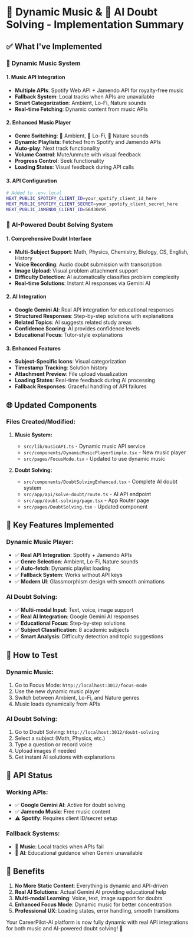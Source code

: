 # 🎵 Dynamic Music & 🤖 AI Doubt Solving - Implementation Summary

## ✅ **What I've Implemented**

### 🎵 **Dynamic Music System**

#### **1. Music API Integration**

- **Multiple APIs**: Spotify Web API + Jamendo API for royalty-free music
- **Fallback System**: Local tracks when APIs are unavailable
- **Smart Categorization**: Ambient, Lo-Fi, Nature sounds
- **Real-time Fetching**: Dynamic content from music APIs

#### **2. Enhanced Music Player**

- **Genre Switching**: 🌌 Ambient, 🎵 Lo-Fi, 🌿 Nature sounds
- **Dynamic Playlists**: Fetched from Spotify and Jamendo APIs
- **Auto-play**: Next track functionality
- **Volume Control**: Mute/unmute with visual feedback
- **Progress Control**: Seek functionality
- **Loading States**: Visual feedback during API calls

#### **3. API Configuration**

```bash
# Added to .env.local
NEXT_PUBLIC_SPOTIFY_CLIENT_ID=your_spotify_client_id_here
NEXT_PUBLIC_SPOTIFY_CLIENT_SECRET=your_spotify_client_secret_here
NEXT_PUBLIC_JAMENDO_CLIENT_ID=56d30c95
```

### 🤖 **AI-Powered Doubt Solving System**

#### **1. Comprehensive Doubt Interface**

- **Multi-Subject Support**: Math, Physics, Chemistry, Biology, CS, English, History
- **Voice Recording**: Audio doubt submission with transcription
- **Image Upload**: Visual problem attachment support
- **Difficulty Detection**: AI automatically classifies problem complexity
- **Real-time Solutions**: Instant AI responses via Gemini AI

#### **2. AI Integration**

- **Google Gemini AI**: Real API integration for educational responses
- **Structured Responses**: Step-by-step solutions with explanations
- **Related Topics**: AI suggests related study areas
- **Confidence Scoring**: AI provides confidence levels
- **Educational Focus**: Tutor-style explanations

#### **3. Enhanced Features**

- **Subject-Specific Icons**: Visual categorization
- **Timestamp Tracking**: Solution history
- **Attachment Preview**: File upload visualization
- **Loading States**: Real-time feedback during AI processing
- **Fallback Responses**: Graceful handling of API failures

## 🌐 **Updated Components**

### **Files Created/Modified:**

1. **Music System:**

   - `src/lib/musicAPI.ts` - Dynamic music API service
   - `src/components/DynamicMusicPlayerSimple.tsx` - New music player
   - `src/pages/FocusMode.tsx` - Updated to use dynamic music

2. **Doubt Solving:**
   - `src/components/DoubtSolvingEnhanced.tsx` - Complete AI doubt system
   - `src/app/api/solve-doubt/route.ts` - AI API endpoint
   - `src/app/doubt-solving/page.tsx` - App Router page
   - `src/pages/DoubtSolving.tsx` - Updated component

## 🎯 **Key Features Implemented**

### **Dynamic Music Player:**

- ✅ **Real API Integration**: Spotify + Jamendo APIs
- ✅ **Genre Selection**: Ambient, Lo-Fi, Nature sounds
- ✅ **Auto-fetch**: Dynamic playlist loading
- ✅ **Fallback System**: Works without API keys
- ✅ **Modern UI**: Glassmorphism design with smooth animations

### **AI Doubt Solving:**

- ✅ **Multi-modal Input**: Text, voice, image support
- ✅ **Real AI Integration**: Google Gemini AI responses
- ✅ **Educational Focus**: Step-by-step solutions
- ✅ **Subject Classification**: 8 academic subjects
- ✅ **Smart Analysis**: Difficulty detection and topic suggestions

## 🚀 **How to Test**

### **Dynamic Music:**

1. Go to Focus Mode: `http://localhost:3012/focus-mode`
2. Use the new dynamic music player
3. Switch between Ambient, Lo-Fi, and Nature genres
4. Music loads dynamically from APIs

### **AI Doubt Solving:**

1. Go to Doubt Solving: `http://localhost:3012/doubt-solving`
2. Select a subject (Math, Physics, etc.)
3. Type a question or record voice
4. Upload images if needed
5. Get instant AI solutions with explanations

## 🔧 **API Status**

### **Working APIs:**

- ✅ **Google Gemini AI**: Active for doubt solving
- ✅ **Jamendo Music**: Free music content
- ⚠️ **Spotify**: Requires client ID/secret setup

### **Fallback Systems:**

- 🎵 **Music**: Local tracks when APIs fail
- 🤖 **AI**: Educational guidance when Gemini unavailable

## 🌟 **Benefits**

1. **No More Static Content**: Everything is dynamic and API-driven
2. **Real AI Solutions**: Actual Gemini AI providing educational help
3. **Multi-modal Learning**: Voice, text, image support for doubts
4. **Enhanced Focus Mode**: Dynamic music for better concentration
5. **Professional UX**: Loading states, error handling, smooth transitions

Your CareerPilot-AI platform is now fully dynamic with real API integrations for both music and AI-powered doubt solving! 🎉
